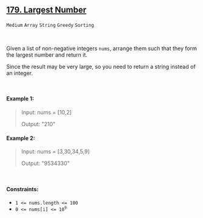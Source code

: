 ## [179. Largest Number](https://leetcode.com/problems/largest-number/)

<code>Medium</code> <code>Array</code> <code>String</code> <code>Greedy</code> <code>Sorting</code>

<br>

Given a list of non-negative integers <code>nums</code>, arrange them such that they form the largest number and return it.

Since the result may be very large, so you need to return a string instead of an integer.

<br>

#### Example 1:

> Input: nums = [10,2]
>
> Output: "210"

#### Example 2:

> Input: nums = [3,30,34,5,9]
>
> Output: "9534330"

<br>

#### Constraints:

- <code>1 <= nums.length <= 100</code>
- <code>0 <= nums[i] <= 10<sup>9</sup></code>